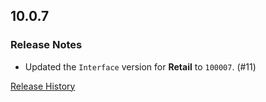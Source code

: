## 10.0.7

### Release Notes

- Updated the `Interface` version for **Retail** to `100007`. (#11)

[Release History](https://github.com/SFX-WoW/Masque_Fusion/wiki/History)
